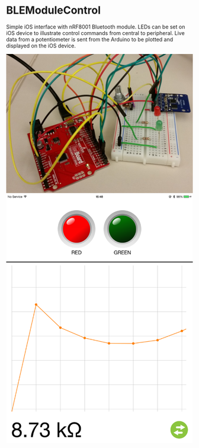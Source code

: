 BLEModuleControl
================

Simple iOS interface with nRF8001 Bluetooth module. LEDs can be set on iOS device to
illustrate control commands from central to peripheral. Live data from a potentiometer
is sent from the Arduino to be plotted and displayed on the iOS device.

![Arduino Setup](https://raw.githubusercontent.com/scdickson/BLEModuleControl/master/arduino_setup.jpg)
![iOS UI](https://raw.githubusercontent.com/scdickson/BLEModuleControl/master/iOS_UI.png)